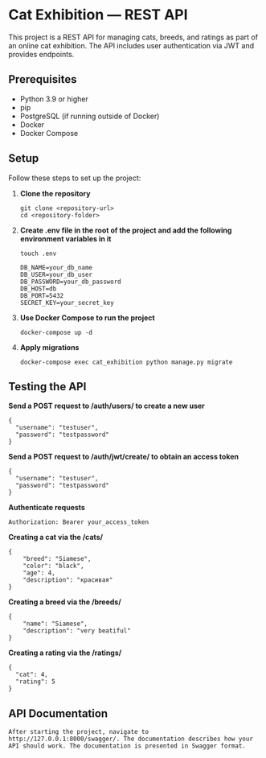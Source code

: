 # Cat Exhibition — REST API

This project is a REST API for managing cats, breeds, and ratings as part of an online cat exhibition. The API includes user authentication via JWT and provides endpoints.

## Prerequisites

- Python 3.9 or higher
- pip
- PostgreSQL (if running outside of Docker)
- Docker
- Docker Compose

## Setup

Follow these steps to set up the project:

1. **Clone the repository**

    ```
    git clone <repository-url>
    cd <repository-folder>
    ```

2. **Create .env file in the root of the project and add the following environment variables in it**

    ```
    touch .env

    DB_NAME=your_db_name
    DB_USER=your_db_user
    DB_PASSWORD=your_db_password
    DB_HOST=db
    DB_PORT=5432
    SECRET_KEY=your_secret_key
    ```

3. **Use Docker Compose to run the project**

    ```
    docker-compose up -d
    ```

4. **Apply migrations**

    ```
    docker-compose exec cat_exhibition python manage.py migrate
    ```

## Testing the API

**Send a POST request to /auth/users/ to create a new user**

```
{
  "username": "testuser",
  "password": "testpassword"
}
```

**Send a POST request to /auth/jwt/create/ to obtain an access token**

```
{
  "username": "testuser",
  "password": "testpassword"
}
```

**Authenticate requests**

```
Authorization: Bearer your_access_token
```

**Creating a cat via the /cats/**

```
{
    "breed": "Siamese",
    "color": "black",
    "age": 4,
    "description": "красивая"
}
```

**Creating a breed via the /breeds/**

```
{
    "name": "Siamese",
    "description": "very beatiful"
}
```

**Creating a rating via the /ratings/**

```
{
  "cat": 4,
  "rating": 5
}
```

## API Documentation

```
After starting the project, navigate to http://127.0.0.1:8000/swagger/. The documentation describes how your API should work. The documentation is presented in Swagger format.
```
